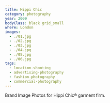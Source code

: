 ```yaml
---
title: Hippi Chic
category: photography
year: 2009
bodyClass: black grid_small
where: London
images:
  - ./01.jpg
  - ./02.jpg
  - ./03.jpg
  - ./04.jpg
  - ./05.jpg
  - ./06.jpg
tags:
  - location-shooting
  - advertising-photography
  - fashion-photography
  - commercial-photography
---
```


Brand Image Photos for Hippi Chic® garment firm.
